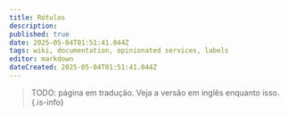```yaml
---
title: Rótulos
description: 
published: true
date: 2025-05-04T01:51:41.044Z
tags: wiki, documentation, opinionated services, labels
editor: markdown
dateCreated: 2025-05-04T01:51:41.044Z
---
```


> TODO: página em tradução. Veja a versão em inglês enquanto isso.
{.is-info}